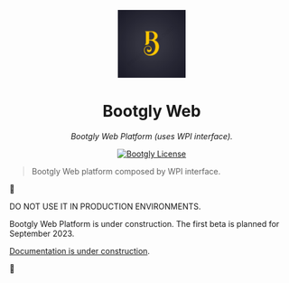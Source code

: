 <p align="center">
  <img src="https://github.com/bootgly/.github/raw/main/favicon-temp1-128.png" alt="bootgly-logo" width="120px" height="120px"/>
</p>
<h1 align="center">Bootgly Web</h1>
<p align="center">
  <i>Bootgly Web Platform (uses WPI interface).</i>
</p>
<p align="center">
  <a href="https://packagist.org/packages/bootgly/bootgly-web">
    <img alt="Bootgly License" src="https://img.shields.io/github/license/bootgly/bootgly-web"/>
    <!--
    </br>
    <img alt="Github Actions - Bootgly Workflow" src="https://img.shields.io/github/actions/workflow/status/bootgly/bootgly/bootgly.yml?label=bootgly"/>
    <img alt="Github Actions - Docker Workflow" src="https://img.shields.io/github/actions/workflow/status/bootgly/bootgly/docker.yml?label=docker"/>-->
  </a>
</p>

> Bootgly Web platform composed by WPI interface.

🚧

DO NOT USE IT IN PRODUCTION ENVIRONMENTS.

Bootgly Web Platform is under construction.
The first beta is planned for September 2023.

[Documentation is under construction][PROJECT_DOCS].

🚧



<!-- Links -->
[PROJECT_DOCS]: https://docs.bootgly.com/
[GITHUB_MAIN_REPOSITORY]: https://github.com/bootgly/bootgly/
[GITHUB_ORG_SPONSOR]: https://github.com/sponsors/bootgly/
